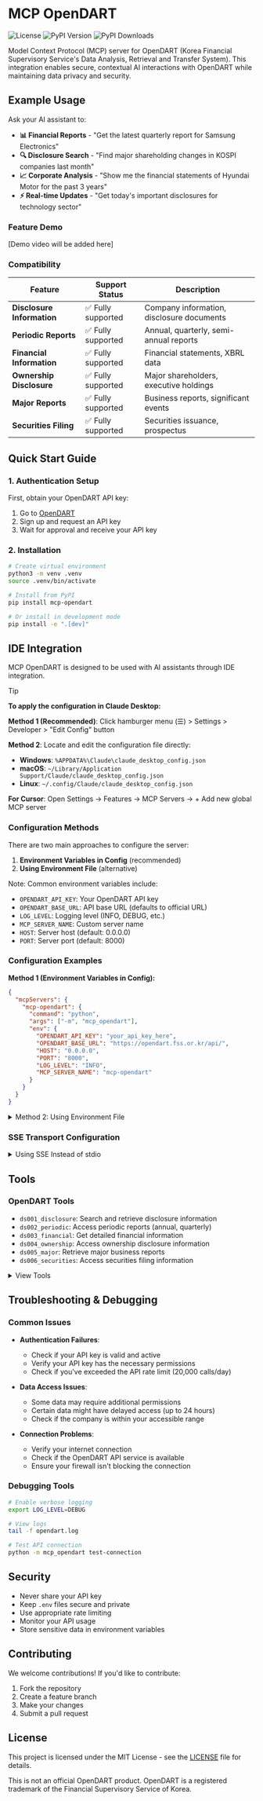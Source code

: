 # MCP OpenDART

![License](https://img.shields.io/github/license/ChangooLee/mcp-opendart)
![PyPI Version](https://img.shields.io/pypi/v/mcp-opendart)
![PyPI Downloads](https://img.shields.io/pypi/dm/mcp-opendart)

Model Context Protocol (MCP) server for OpenDART (Korea Financial Supervisory Service's Data Analysis, Retrieval and Transfer System). This integration enables secure, contextual AI interactions with OpenDART while maintaining data privacy and security.

## Example Usage

Ask your AI assistant to:

- **📊 Financial Reports** - "Get the latest quarterly report for Samsung Electronics"
- **🔍 Disclosure Search** - "Find major shareholding changes in KOSPI companies last month"
- **📈 Corporate Analysis** - "Show me the financial statements of Hyundai Motor for the past 3 years"
- **⚡ Real-time Updates** - "Get today's important disclosures for technology sector"

### Feature Demo

[Demo video will be added here]

### Compatibility

| Feature | Support Status | Description |
|---------|---------------|-------------|
| **Disclosure Information** | ✅ Fully supported | Company information, disclosure documents |
| **Periodic Reports** | ✅ Fully supported | Annual, quarterly, semi-annual reports |
| **Financial Information** | ✅ Fully supported | Financial statements, XBRL data |
| **Ownership Disclosure** | ✅ Fully supported | Major shareholders, executive holdings |
| **Major Reports** | ✅ Fully supported | Business reports, significant events |
| **Securities Filing** | ✅ Fully supported | Securities issuance, prospectus |

## Quick Start Guide

### 1. Authentication Setup

First, obtain your OpenDART API key:

1. Go to [OpenDART](https://opendart.fss.or.kr/)
2. Sign up and request an API key
3. Wait for approval and receive your API key

### 2. Installation

```bash
# Create virtual environment
python3 -m venv .venv
source .venv/bin/activate

# Install from PyPI
pip install mcp-opendart

# Or install in development mode
pip install -e ".[dev]"
```

## IDE Integration

MCP OpenDART is designed to be used with AI assistants through IDE integration.

> [!TIP]
> **To apply the configuration in Claude Desktop:**
>
> **Method 1 (Recommended)**: Click hamburger menu (☰) > Settings > Developer > "Edit Config" button
>
> **Method 2**: Locate and edit the configuration file directly:
> - **Windows**: `%APPDATA%\Claude\claude_desktop_config.json`
> - **macOS**: `~/Library/Application Support/Claude/claude_desktop_config.json`
> - **Linux**: `~/.config/Claude/claude_desktop_config.json`
>
> **For Cursor**: Open Settings → Features → MCP Servers → + Add new global MCP server

### Configuration Methods

There are two main approaches to configure the server:

1. **Environment Variables in Config** (recommended)
2. **Using Environment File** (alternative)

Note: Common environment variables include:
- `OPENDART_API_KEY`: Your OpenDART API key
- `OPENDART_BASE_URL`: API base URL (defaults to official URL)
- `LOG_LEVEL`: Logging level (INFO, DEBUG, etc.)
- `MCP_SERVER_NAME`: Custom server name
- `HOST`: Server host (default: 0.0.0.0)
- `PORT`: Server port (default: 8000)

### Configuration Examples

**Method 1 (Environment Variables in Config):**

```json
{
  "mcpServers": {
    "mcp-opendart": {
      "command": "python",
      "args": ["-m", "mcp_opendart"],
      "env": {
        "OPENDART_API_KEY": "your_api_key_here",
        "OPENDART_BASE_URL": "https://opendart.fss.or.kr/api/",
        "HOST": "0.0.0.0",
        "PORT": "8000",
        "LOG_LEVEL": "INFO",
        "MCP_SERVER_NAME": "mcp-opendart"
      }
    }
  }
}
```

<details>
<summary>Method 2: Using Environment File</summary>

1. Create a `.env` file:
```bash
OPENDART_API_KEY=your_api_key_here
OPENDART_BASE_URL=https://opendart.fss.or.kr/api/
HOST=0.0.0.0
PORT=8000
LOG_LEVEL=INFO
MCP_SERVER_NAME=mcp-opendart
```

2. Update your configuration:
```json
{
  "mcpServers": {
    "mcp-opendart": {
      "command": "python",
      "args": ["-m", "mcp_opendart", "--env-file", "/path/to/your/.env"]
    }
  }
}
```
</details>

### SSE Transport Configuration

<details>
<summary>Using SSE Instead of stdio</summary>

1. Start the server manually in a terminal:

```bash
python -m mcp_opendart --transport sse --port 9000 -vv
```

2. Configure your IDE to connect to the running server via its URL:

```json
{
  "mcpServers": {
    "mcp-opendart-sse": {
      "url": "http://localhost:9000/sse"
    }
  }
}
```
</details>

## Tools

### OpenDART Tools

- `ds001_disclosure`: Search and retrieve disclosure information
- `ds002_periodic`: Access periodic reports (annual, quarterly)
- `ds003_financial`: Get detailed financial information
- `ds004_ownership`: Access ownership disclosure information
- `ds005_major`: Retrieve major business reports
- `ds006_securities`: Access securities filing information

<details>
<summary>View Tools</summary>

| Category | Tools |
|----------|-------|
| **Disclosure Information** | `get_corporation_code_by_name`, `get_disclosure_list`, `get_corporation_info`, `get_disclosure_document`, `get_corporation_code` |
| **Periodic Reports** | `get_annual_report`, `get_quarterly_report`, `get_semi_annual_report` |
| **Financial Information** | `get_single_acnt`, `get_multi_acnt`, `get_xbrl_file`, `get_single_acc`, `get_xbrl_taxonomy`, `get_single_index`, `get_multi_index` |
| **Ownership Disclosure** | `get_major_shareholders`, `get_executive_holdings` |
| **Major Reports** | `get_major_reports`, `get_business_reports` |
| **Securities Filing** | `get_securities_filing`, `get_prospectus` |

</details>

## Troubleshooting & Debugging

### Common Issues

- **Authentication Failures**:
  - Check if your API key is valid and active
  - Verify your API key has the necessary permissions
  - Check if you've exceeded the API rate limit (20,000 calls/day)

- **Data Access Issues**:
  - Some data may require additional permissions
  - Certain data might have delayed access (up to 24 hours)
  - Check if the company is within your accessible range

- **Connection Problems**:
  - Verify your internet connection
  - Check if the OpenDART API service is available
  - Ensure your firewall isn't blocking the connection

### Debugging Tools

```bash
# Enable verbose logging
export LOG_LEVEL=DEBUG

# View logs
tail -f opendart.log

# Test API connection
python -m mcp_opendart test-connection
```

## Security

- Never share your API key
- Keep `.env` files secure and private
- Use appropriate rate limiting
- Monitor your API usage
- Store sensitive data in environment variables

## Contributing

We welcome contributions! If you'd like to contribute:

1. Fork the repository
2. Create a feature branch
3. Make your changes
4. Submit a pull request

## License

This project is licensed under the MIT License - see the [LICENSE](LICENSE) file for details.

This is not an official OpenDART product. OpenDART is a registered trademark of the Financial Supervisory Service of Korea. 